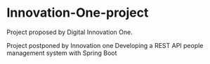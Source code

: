 # Innovation-One-project
 Project proposed by Digital Innovation One.

Project postponed by Innovation one
Developing a REST API people management system with Spring Boot
